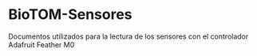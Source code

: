 # BioTOM-Sensores
Documentos utilizados para la lectura de los sensores con el controlador Adafruit Feather M0
